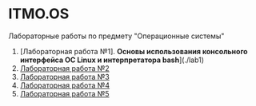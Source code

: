 # ITMO.OS
Лабораторные работы по предмету "Операционные системы"

1. [Лабораторная работа №1]. **Основы использования консольного интерфейса ОС Linux и интерпретатора
bash**](./lab1)
2. [Лабораторная работа №2](./Lab2)
3. [Лабораторная работа №3](./Lab3)
4. [Лабораторная работа №4](./Lab4)
4. [Лабораторная работа №5](./Lab5)

